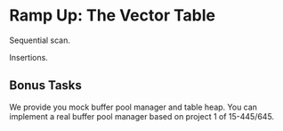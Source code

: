 # Ramp Up: The Vector Table

Sequential scan.

Insertions.

## Bonus Tasks

We provide you mock buffer pool manager and table heap. You can implement a real buffer pool manager based on project 1 of 15-445/645.
